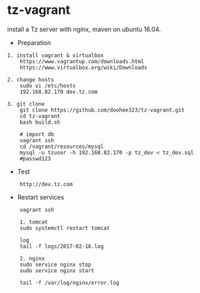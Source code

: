 # tz-vagrant

install a Tz server with nginx, maven on ubuntu 16.04. 

- Preparation
```
1. install vagrant & virtualbox
	https://www.vagrantup.com/downloads.html
	https://www.virtualbox.org/wiki/Downloads
	
2. change hosts
	sudo vi /etc/hosts
	192.168.82.170 dev.tz.com	

3. git clone 
	git clone https://github.com/doohee323/tz-vagrant.git
	cd tz-vagrant
	bash build.sh

	# import db
	vagrant ssh	
	cd /vagrant/resources/mysql
	mysql -u tzuser -h 192.168.82.170 -p tz_dev < tz_dev.sql 
	#passwd123
```

- Test
```
	http://dev.tz.com	
```

- Restart services
```
	vagrant ssh
	
	1. tomcat
	sudo systemctl restart tomcat
	
	log
	tail -f logs/2017-02-16.log
	
	2. nginx
	sudo service nginx stop
	sudo service nginx start
	
	tail -f /var/log/nginx/error.log
```




